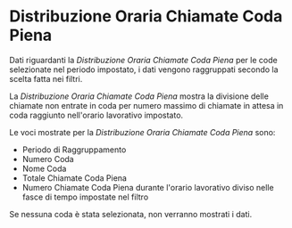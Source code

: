 # Distribuzione Oraria Chiamate Coda Piena

Dati riguardanti la *Distribuzione Oraria Chiamate Coda Piena* per 
le code selezionate nel periodo impostato, i dati vengono raggruppati 
secondo la scelta fatta nei filtri.

La *Distribuzione Oraria Chiamate Coda Piena* mostra la divisione 
delle chiamate non entrate in coda per numero massimo di chiamate in 
attesa in coda raggiunto nell'orario lavorativo impostato.

Le voci mostrate per la *Distribuzione Oraria Chiamate Coda Piena* 
sono:

- Periodo di Raggruppamento
- Numero Coda
- Nome Coda
- Totale Chiamate Coda Piena
- Numero Chiamate Coda Piena durante l'orario lavorativo diviso nelle
fasce di tempo impostate nel filtro

Se nessuna coda è stata selezionata, non verranno mostrati i dati.

